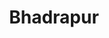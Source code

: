 ---
title: Bhadrapur
translationKey: bhadrapur
defaultDays: 0
longitude: ''
latitude: ''
draft: false
nighthalt: false
id: city
type: city
tags:
  - Cities
  - Bhadrapur
airports:
  - BDP Bhadrapur
---